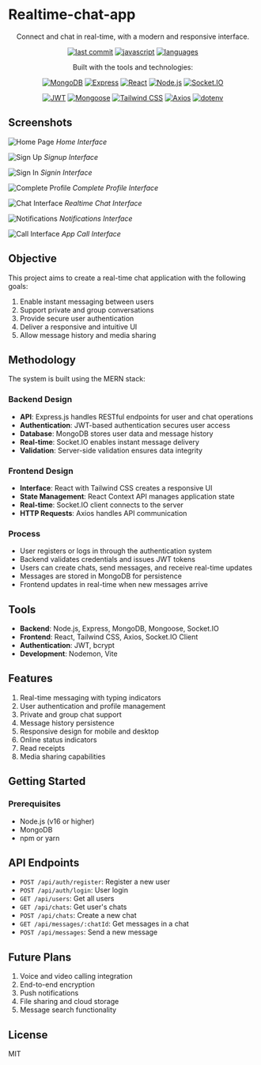 # Realtime-chat-app

<div align="center">Connect and chat in real-time, with a modern and responsive interface.</div>

<div align="center">
  
[![last commit](https://img.shields.io/badge/last%20commit-october%202023-blue)](https://github.com/yourusername/Realtime-chat-app)
[![javascript](https://img.shields.io/badge/javascript-100.0%25-blue)](https://github.com/yourusername/Realtime-chat-app)
[![languages](https://img.shields.io/badge/languages-1-blue)](https://github.com/yourusername/Realtime-chat-app)

</div>

<div align="center">Built with the tools and technologies:</div>

<div align="center">
  
<!-- These technologies are confirmed to be used in the codebase -->
[![MongoDB](https://img.shields.io/badge/MongoDB-47A248?style=for-the-badge&logo=mongodb&logoColor=white)](https://www.mongodb.com/)
[![Express](https://img.shields.io/badge/Express-000000?style=for-the-badge&logo=express&logoColor=white)](https://expressjs.com/)
[![React](https://img.shields.io/badge/React-61DAFB?style=for-the-badge&logo=react&logoColor=black)](https://reactjs.org/)
[![Node.js](https://img.shields.io/badge/Node.js-339933?style=for-the-badge&logo=nodedotjs&logoColor=white)](https://nodejs.org/)
[![Socket.IO](https://img.shields.io/badge/Socket.io-010101?style=for-the-badge&logo=socket.io&logoColor=white)](https://socket.io/)

</div>

<div align="center">
  
[![JWT](https://img.shields.io/badge/JWT-000000?style=for-the-badge&logo=jsonwebtokens&logoColor=white)](https://jwt.io/)
[![Mongoose](https://img.shields.io/badge/Mongoose-880000?style=for-the-badge&logo=mongoose&logoColor=white)](https://mongoosejs.com/)
[![Tailwind CSS](https://img.shields.io/badge/Tailwind_CSS-38B2AC?style=for-the-badge&logo=tailwind-css&logoColor=white)](https://tailwindcss.com/)
[![Axios](https://img.shields.io/badge/Axios-5A29E4?style=for-the-badge&logo=axios&logoColor=white)](https://axios-http.com/)
[![dotenv](https://img.shields.io/badge/dotenv-ECD53F?style=for-the-badge&logo=dotenv&logoColor=black)](https://github.com/motdotla/dotenv)

</div>

## Screenshots

![Home Page](./image/homepage.png?v=2)
*Home Interface*

![Sign Up](./image/createaccountpage.png?v=2)
*Signup Interface*

![Sign In](./image/loginpage.png?v=2)
*Signin Interface*

![Complete Profile](./image/completeprofilepage.png?v=2)
*Complete Profile Interface*

![Chat Interface](./image/chatpage.png?v=2)
*Realtime Chat Interface*

![Notifications](./image/notificationspage.png?v=2)
*Notifications Interface*

![Call Interface](./image/callapp.png?v=2)
*App Call Interface*

## Objective
This project aims to create a real-time chat application with the following goals:
1. Enable instant messaging between users
2. Support private and group conversations
3. Provide secure user authentication
4. Deliver a responsive and intuitive UI
5. Allow message history and media sharing

## Methodology
The system is built using the MERN stack:

### Backend Design
- **API**: Express.js handles RESTful endpoints for user and chat operations
- **Authentication**: JWT-based authentication secures user access
- **Database**: MongoDB stores user data and message history
- **Real-time**: Socket.IO enables instant message delivery
- **Validation**: Server-side validation ensures data integrity

### Frontend Design
- **Interface**: React with Tailwind CSS creates a responsive UI
- **State Management**: React Context API manages application state
- **Real-time**: Socket.IO client connects to the server
- **HTTP Requests**: Axios handles API communication

### Process
- User registers or logs in through the authentication system
- Backend validates credentials and issues JWT tokens
- Users can create chats, send messages, and receive real-time updates
- Messages are stored in MongoDB for persistence
- Frontend updates in real-time when new messages arrive

## Tools
- **Backend**: Node.js, Express, MongoDB, Mongoose, Socket.IO
- **Frontend**: React, Tailwind CSS, Axios, Socket.IO Client
- **Authentication**: JWT, bcrypt
- **Development**: Nodemon, Vite

## Features
1. Real-time messaging with typing indicators
2. User authentication and profile management
3. Private and group chat support
4. Message history persistence
5. Responsive design for mobile and desktop
6. Online status indicators
7. Read receipts
8. Media sharing capabilities

## Getting Started

### Prerequisites
- Node.js (v16 or higher)
- MongoDB
- npm or yarn

## API Endpoints
- `POST /api/auth/register`: Register a new user
- `POST /api/auth/login`: User login
- `GET /api/users`: Get all users
- `GET /api/chats`: Get user's chats
- `POST /api/chats`: Create a new chat
- `GET /api/messages/:chatId`: Get messages in a chat
- `POST /api/messages`: Send a new message

## Future Plans
1. Voice and video calling integration
2. End-to-end encryption
3. Push notifications
4. File sharing and cloud storage
5. Message search functionality

## License
MIT